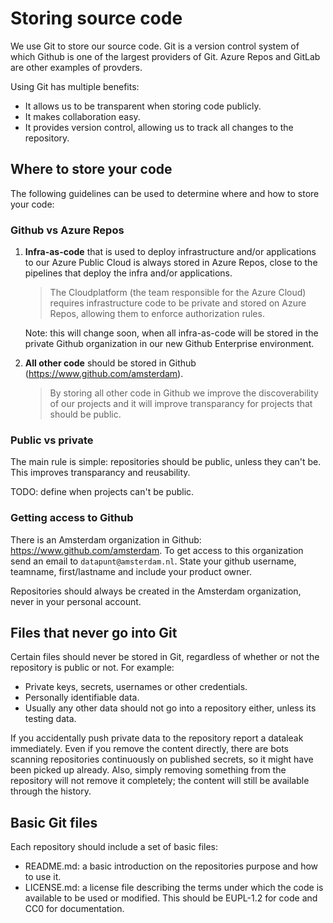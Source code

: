 # Storing source code
We use Git to store our source code. Git is a version control system of which Github is one of the largest providers of Git. Azure Repos and GitLab are other examples of provders. 

Using Git has multiple benefits:
- It allows us to be transparent when storing code publicly. 
- It makes collaboration easy.
- It provides version control, allowing us to track all changes to the repository. 

## Where to store your code
The following guidelines can be used to determine where and how to store your code:

### Github vs Azure Repos
1. **Infra-as-code** that is used to deploy infrastructure and/or applications to our Azure Public Cloud is always stored in Azure Repos, close to the pipelines that deploy the infra and/or applications.
    > The Cloudplatform (the team responsible for the Azure Cloud) requires infrastructure code to be private and stored on Azure Repos, allowing them to enforce authorization rules. 

    Note: this will change soon, when all infra-as-code will be stored in the private Github organization in our new Github Enterprise environment.

2. **All other code** should be stored in Github (https://www.github.com/amsterdam). 
    > By storing all other code in Github we improve the discoverability of our projects and it will improve transparancy for projects that should be public. 

### Public vs private
The main rule is simple: repositories should be public, unless they can't be. This improves transparancy and reusability.

TODO: define when projects can't be public. 

### Getting access to Github
There is an Amsterdam organization in Github: https://www.github.com/amsterdam. To get access to this organization send an email to `datapunt@amsterdam.nl`. State your github username, teamname, first/lastname and include your product owner. 

Repositories should always be created in the Amsterdam organization, never in your personal account. 

## Files that never go into Git
Certain files should never be stored in Git, regardless of whether or not the repository is public or not. For example:
- Private keys, secrets, usernames or other credentials.
- Personally identifiable data.
- Usually any other data should not go into a repository either, unless its testing data.

If you accidentally push private data to the repository report a dataleak immediately. Even if you remove the content directly, there are bots scanning repositories continuously on published secrets, so it might have been picked up already. Also, simply removing something from the repository will not remove it completely; the content will still be available through the history.

## Basic Git files
Each repository should include a set of basic files:
- README.md: a basic introduction on the repositories purpose and how to use it. 
- LICENSE.md: a license file describing the terms under which the code is available to be used or modified. This should be EUPL-1.2 for code and CC0 for documentation.
